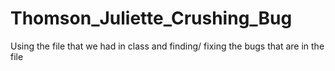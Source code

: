 # Thomson_Juliette_Crushing_Bug
 Using the file that we had in class and finding/ fixing the bugs that are in the file
